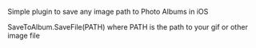 Simple plugin to save any image path to Photo Albums in iOS

SaveToAlbum.SaveFile(PATH) where PATH is the path to your gif or other image file
